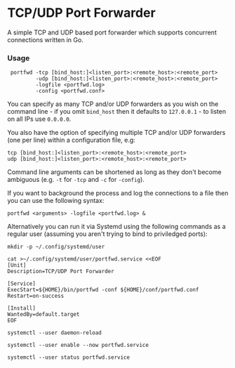 # TCP/UDP Port Forwarder

A simple TCP and UDP based port forwarder which supports concurrent connections written in Go.

### Usage

```
 portfwd -tcp [bind_host:]<listen_port>:<remote_host>:<remote_port>
         -udp [bind_host:]<listen_port>:<remote_host>:<remote_port>
         -logfile <portfwd.log>
         -config <portfwd.conf>
```

You can specify as many TCP and/or UDP forwarders as you wish on the command line - if you omit `bind_host` then it defaults to `127.0.0.1` - to listen on all IPs use `0.0.0.0`.

You also have the option of specifying multiple TCP and/or UDP forwarders (one per line) within a configuration file, e.g:

```
tcp [bind_host:]<listen_port>:<remote_host>:<remote_port>
udp [bind_host:]<listen_port>:<remote_host>:<remote_port>
```

Command line arguments can be shortened as long as they don't become ambiguous (e.g. `-t` for `-tcp` and `-c` for `-config`).

If you want to background the process and log the connections to a file then you can use the following syntax:

```
portfwd <arguments> -logfile <portfwd.log> &
```

Alternatively you can run it via Systemd using the following commands as a regular user (assuming you aren't trying to bind to priviledged ports):

```
mkdir -p ~/.config/systemd/user

cat >~/.config/systemd/user/portfwd.service <<EOF
[Unit]
Description=TCP/UDP Port Forwarder

[Service]
ExecStart=${HOME}/bin/portfwd -conf ${HOME}/conf/portfwd.conf
Restart=on-success

[Install]
WantedBy=default.target
EOF

systemctl --user daemon-reload

systemctl --user enable --now portfwd.service

systemctl --user status portfwd.service
```
